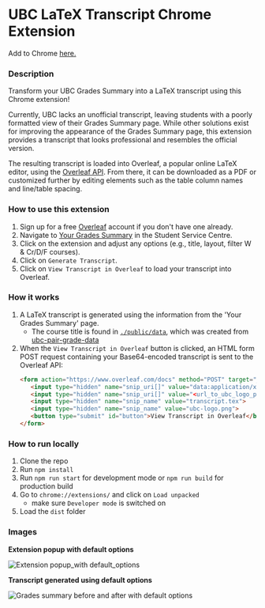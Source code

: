# UBC LaTeX Transcript Chrome Extension

Add to Chrome [here.](https://chromewebstore.google.com/detail/ubc-latex-transcript/kfkhdllleecjpgamiadfdeffgjmljhkp)

### Description
Transform your UBC Grades Summary into a LaTeX transcript using this Chrome extension! 

Currently, UBC lacks an unofficial transcript, leaving students with a poorly formatted view of their Grades Summary page. While other solutions exist for improving the appearance of the Grades Summary page, this extension provides a transcript that looks professional and resembles the official version.

The resulting transcript is loaded into Overleaf, a popular online LaTeX editor, using the [Overleaf API](www.overleaf.com/devs). From there, it can be downloaded as a PDF or customized further by editing elements such as the table column names and line/table spacing.

### How to use this extension
1. Sign up for a free [Overleaf](https://www.overleaf.com/) account if you don't have one already.
2. Navigate to [Your Grades Summary](https://ssc.adm.ubc.ca/sscportal/servlets/SSCMain.jsp?function=SessGradeRpt) in the Student Service Centre.
3. Click on the extension and adjust any options (e.g., title, layout, filter W & Cr/D/F courses).
4. Click on `Generate Transcript`.
4. Click on `View Transcript in Overleaf` to load your transcript into Overleaf.

### How it works
1. A LaTeX transcript is generated using the information from the 'Your Grades Summary' page.
   - The course title is found in [`./public/data`](https://github.com/sarah157/ubc-latex-transcript/tree/main/public/data), which was created from [ubc-pair-grade-data](https://github.com/DonneyF/ubc-pair-grade-data/tree/master/tableau-dashboard-v2)
3. When the `View Transcript in Overleaf` button is clicked, an HTML form POST request containing your Base64-encoded transcript is sent to the Overleaf API:
   ```html
   <form action="https://www.overleaf.com/docs" method="POST" target="_blank">
      <input type="hidden" name="snip_uri[]" value="data:application/x-tex;base64,[your_base64_encoded_transcript]">      
      <input type="hidden" name="snip_uri[]" value="<url_to_ubc_logo_png>">
      <input type="hidden" name="snip_name" value="transcript.tex">
      <input type="hidden" name="snip_name" value="ubc-logo.png">
      <button type="submit" id="button">View Transcript in Overleaf</button>
   </form>
   ```

### How to run locally
1. Clone the repo
2. Run `npm install`
2. Run `npm run start` for development mode or `npm run build` for production build
3. Go to `chrome://extensions/` and click on `Load unpacked`
   - make sure `Developer mode` is switched on
4. Load the `dist` folder

### Images
**Extension popup with default options**

![Extension popup_with default_options](https://github.com/sarah157/ubc-latex-transcript/assets/47197893/59f1669e-6f51-4ba4-bc94-808f17e93304)


**Transcript generated using default options**

![Grades summary before and after with default options](https://github.com/sarah157/ubc-latex-transcript/assets/47197893/2b7e260f-311e-4b1e-ba3c-6dc49331767a)
